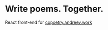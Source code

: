# Write poems. Together.
React front-end for [copoetry.andreev.work](https://copoetry.andreev.work)
